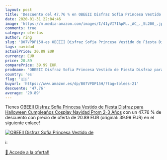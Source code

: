 ```yaml
---
layout: post
title: 'Descuento del 47.76 % en OBEEII Disfraz Sofia Princesa Vestido de'
date: 2020-01-31 22:04:46
image: 'https://m.media-amazon.com/images/I/41yVI7IApFL._AC_._SL200_.jpg'
comments: true
category: ofertas
author: ring
slug: 'B07VPDP15H-es OBEEII Disfraz Sofia Princesa Vestido de Fiesta Disfraz...'
tags: navidad
actualPrice: 20.89 EUR
currency: EUR
price: 20.89
comparePrice: 39.99 EUR
prodname: 'OBEEII Disfraz Sofia Princesa Vestido de Fiesta Disfraz para Halloween Cumpleaños Cosplay Navidad Prom 2-3 Años'
country: 'es'
flag: '🇪🇸'
buyurl: 'https://www.amazon.es/dp/B07VPDP15H/?tag=tolees-21'
descuento: '47.76'
average: '20.89'
---
```


Tienes [OBEEII Disfraz Sofia Princesa Vestido de Fiesta Disfraz para Halloween Cumpleaños Cosplay Navidad Prom 2-3 Años](https://www.amazon.es/dp/B07VPDP15H/?tag=tolees-21) con un 47.76 % de descuento con precio de oferta de 20.89 EUR (original: 39.99 EUR) en el siguiente enlace!

[![OBEEII Disfraz Sofia Princesa Vestido de](https://m.media-amazon.com/images/I/41yVI7IApFL._AC_._SL200_.jpg)](https://www.amazon.es/dp/B07VPDP15H/?tag=tolees-21)

ℹ️:


[🛒 Accede a la oferta!!](https://www.amazon.es/dp/B07VPDP15H/?tag=tolees-21)
